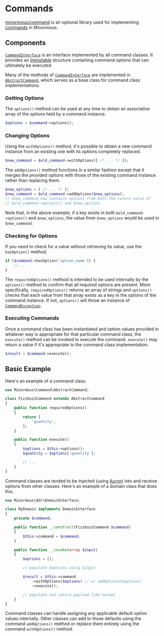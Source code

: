 # Commands

[minormous/command](https://github.com/minormous/command) is an optional library used for implementing [commands](https://sourcemaking.com/design_patterns/command) in Minormous.

## Components

[`CommandInterface`](https://github.com/minormous/command/blob/master/src/CommandInterface.php) is an interface implemented by all command classes. It provides an [immutable](https://en.wikipedia.org/wiki/Immutable_object) structure containing command options that can ultimately be executed.

Many of the methods of [`CommandInterface`](https://github.com/minormous/command/blob/master/src/CommandInterface.php) are implemented in [`AbstractCommand`](https://github.com/minormous/command/blob/master/src/AbstractCommand.php), which serves as a base class for command class implementations.

### Getting Options

The `options()` method can be used at any time to obtain an associative array of the options held by a command instance.

```php
$options = $command->options();
```

### Changing Options

Using the `withOptions()` method, it's possible to obtain a new command instance from an existing one with its options completely replaced.

```php
$new_command = $old_command->withOptions([ /* ... */ ]);
```

The `addOptions()` method functions in a similar fashion except that it merges the provided options with those of the existing command instance rather than replacing them.

```php
$new_options = [ /* ... */ ];
$new_command = $old_command->addOptions($new_options);
// $new_command now contains options from both the return value of
// $old_command->options() and $new_options
```

Note that, in the above example, if a key exists in both `$old_command->options()` and `$new_options`, the value from `$new_options` would be used in `$new_command`.

### Checking for Options

If you need to check for a value without retrieving its value, use the `hasOption()` method.

```php
if ($command->hasOption('option_name')) {
    // ...
}
```

The `requiredOptions()` method is intended to be used internally by the `options()` method to confirm that all required options are present. More specifically, `requiredOptions()` returns an array of strings and `options()` checks that each value from that array exists as a key in the options of the command instance. If not, `options()` will throw an instance of [`CommandException`](https://github.com/minormous/command/blob/master/src/CommandException.php).

### Executing Commands

Once a command class has been instantiated and option values provided in whatever way is appropriate for that particular command class, the `execute()` method can be invoked to execute the command. `execute()` may return a value if it's appropriate to the command class implementation.

```php
$result = $command->execute();
```

## Basic Example

Here's an example of a command class.

```php
use Minormous\Command\AbstractCommand;

class FizzbuzzCommand extends AbstractCommand
{
    public function requiredOptions()
    {
        return [
            'quantity',
        ];
    }

    public function execute()
    {
        $options = $this->options();
        $quantity = $options['quantity'];

        // ...
    }
}
```

Command classes are tended to be injected (using [Auryn](/en/latest/#dependencies)) into and receive options from other classes. Here's an example of a domain class that does this.

```php
use Minormous\Adr\DomainInterface;

class MyDomain implements DomainInterface
{
    private $command;

    public function __construct(FizzbuzzCommand $command)
    {
        $this->command = $command;
    }

    public function __invoke(array $input)
    {
        $options = [];

        // populate $options using $input

        $result = $this->command
            ->withOptions($options) // or addOptions($options)
            ->execute();

        // populate and return payload like normal
    }
}
```

Command classes can handle assigning any applicable default option values internally. Other classes can add to those defaults using the command `addOptions()` method or replace them entirely using the command `withOptions()` method.
